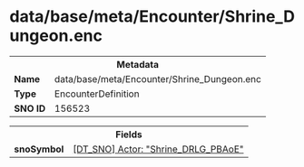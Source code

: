 <h1>data/base/meta/Encounter/Shrine_Dungeon.enc</h1><table><tr><th colspan="100%">Metadata</th></tr><tr><td><b>Name</b></td><td>data/base/meta/Encounter/Shrine_Dungeon.enc</td></tr><tr><td><b>Type</b></td><td>EncounterDefinition</td></tr><tr><td><b>SNO ID</b></td><td>156523</td></tr></table>

<table><tr><th colspan="100%">Fields</th></tr><tr><td><b>snoSymbol</b></td><td><a href="..\Actor\Shrine_DRLG_PBAoE.acr">[DT_SNO] Actor: "Shrine_DRLG_PBAoE"</a></td></tr></table>


